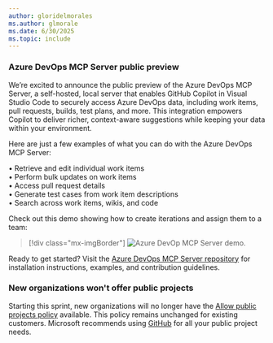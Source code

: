 ```yaml
---
author: gloridelmorales
ms.author: glmorale
ms.date: 6/30/2025
ms.topic: include
---
```


### Azure DevOps MCP Server public preview

We’re excited to announce the public preview of the Azure DevOps MCP Server, a self-hosted, local server that enables GitHub Copilot in Visual Studio Code to securely access Azure DevOps data, including work items, pull requests, builds, test plans, and more. This integration empowers Copilot to deliver richer, context-aware suggestions while keeping your data within your environment.

Here are just a few examples of what you can do with the Azure DevOps MCP Server:

• Retrieve and edit individual work items  
• Perform bulk updates on work items  
• Access pull request details  
• Generate test cases from work item descriptions  
• Search across work items, wikis, and code

Check out this demo showing how to create iterations and assign them to a team:

> [!div class="mx-imgBorder"]
> ![Azure DevOp MCP Server demo.](../../media/258-boards-01.gif "Azure DevOp MCP Server demo")

Ready to get started? Visit the [Azure DevOps MCP Server repository](https://github.com/microsoft/azure-devops-mcp) for installation instructions, examples, and contribution guidelines.

### New organizations won't offer public projects

Starting this sprint, new organizations will no longer have the [Allow public projects policy](/azure/devops/organizations/projects/make-project-public?view=azure-devops#1-enable-anonymous-access-to-projects) available. This policy remains unchanged for existing customers. Microsoft recommends using [GitHub](https://github.com/) for all your public project needs.